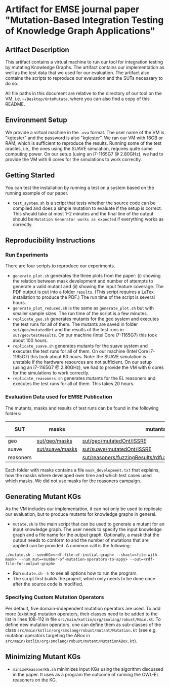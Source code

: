# Artifact for EMSE journal paper "Mutation-Based Integration Testing of Knowledge Graph Applications"

## Artifact Description
This artifact contains a virtual machine to run our tool for integration testing by mutating Knowledge Graphs. The artifact contains our implementation as well as the test data that we used for our evaluation. The artifact also contains the scripts to reproduce our evaluation and the SUTs necessary to do so.

All file paths in this document are relative to the directory of our tool on the VM, i.e. `~/Desktop/OntoMutate`, where you can also find a copy of this README.

## Environment Setup
We provide a virtual machine in the `.ova` format. The user name of the VM is "kgtester" and the password is also "kgtester". We ran our VM with 16GB or RAM, which is sufficient to reproduce the results.
Running some of the test oracles, i.e., the ones using the SUAVE simulation, requires quite some computing power. On our setup (using an i7-1165G7 @ 2.80GHz), we had to provide the VM with 6 cores for the simulations to work correctly.

## Getting Started
You can test the installation by running a test on a system based on the running example of our paper.
- `test_system.sh` is a script that tests whether the source code can be compiled and does a simple mutation to evaluate if the setup is correct. This should take at most 1–2 minutes and the final line of the output should be `Mutation Generator works as expected` if everything works as correctly.

## Reproducibility Instructions
### Run Experiments
There are four scripts to reproduce our experiments.

- `generate_plot.sh` generates the three plots from the paper: (i) showing the relation between mask development and number of attempts to generate a valid mutant and (ii)  showing the input feature coverage. The PDF output is put into a folder `results`. (This script requires a LaTex installation to produce the PDF.) The run time of the script is several hours.
- `generate_plot_reduced.sh` is the same as `generate_plot.sh` but with smaller sample sizes. The run time of the script is a few minutes.
- `replicate_geo.sh` generates mutants for the geo system and executes the test runs for all of them. The mutants are saved in folder `sut/geo/mutatedOnt` and the results of the test runs in `sut/geo/testResults`. On our machine (Intel Core i7-1165G7) this took about 100 hours.
- `replicate_suave.sh` generates mutants for the suave system and executes the test runs for all of them. On our machine (Intel Core i7-1165G7) this took about 60 hours. Note: the SUAVE simulation is unstable if the hardware resources are not sufficient. On our setup (using an i7-1165G7 @ 2.80GHz), we had to provide the VM with 6 cores for the simulations to work correctly.
- `replicate_reasoners.sh` generates mutants for the EL reasoners and executes the test runs for all of them. This takes 20 hours.

### Evaluation Data used for EMSE Publication
The mutants, masks and results of test runs can be found in the following folders:

| SUT | masks | mutants (or anomalies) | test results (or bug reports) |
| ----|-------|---------|----------------|
| geo | [sut/geo/masks](sut/geo/masks) | [sut/geo/mutatedOnt/ISSRE](sut/geo/mutatedOnt/ISSRE) | [sut/geo/testResults/ISSRE](sut/geo/testResults/ISSRE) |
| suave | [sut/suave/masks](sut/suave/masks) | [sut/suave/mutatedOnt/ISSRE](sut/suave/mutatedOnt/ISSRE) | [sut/suave/testResults/ISSRE](sut/suave/testResults/ISSRE) |
| reasoners |  | [sut/reasoners/fuzzingResults/rdfuzz/fuzzing_2025_02_10_16_55/anomalies](sut/reasoners/fuzzingResults/rdfuzz/fuzzing_2025_02_10_16_55/anomalies) | [sut/reasoners/foundBugs](sut/reasoners/foundBugs) |


Each folder with masks contains a file `mask_development.txt` that explains, how the masks where developed over time and which test cases used which masks. We did not use masks for the reasoners campaign.

## Generating Mutant KGs
As the VM includes our implementation, it can not only be used to replicate our evaluation, but to produce mutants for knowledge graphs in general.
- `mutate.sh` is the main script that can be used to generate a mutant for an input knowledge graph. The user needs to specify the input knowledge graph and a file name for the output graph. Optionally, a mask that the output needs to conform to and the number of mutations that are applied can be provided. A common call is the following:
 ```
./mutate.sh --seedKG=<rdf-file-of-initial-graph> --shacl=<file-with-mask> --num_mut=<number-of-mutation-operators-to-appy> --out=<rdf-file-for-output-graph>
```
- Run `mutate.sh -h` to see all options how to run the program.
- The script first builds the project, which only needs to be done once after the source code is modified.

### Specifying Custom Mutation Operators
Per default, five domain-independent mutation operators are used. To add more (existing) mutation operators, their classes need to be added to the list in lines 108–112 in file `src/main/kotlin/org/smolang/robust/Main.kt`. To define new mutation operators, one can define them as sub-classes of the class `src/main/kotlin/org/smolang/robust/mutant/Mutation.kt` (see e.g. mutation operators targeting the ABox in `src/main/kotlin/org/smolang/robust/mutant/MutationABox.kt`).

## Minimizing Mutant KGs
- `minizeReasonerKG.sh` minimizes input KGs using the algorithm discussed in the paper. It uses as a program the outcome of running the  OWL-EL reasoners on the KG.

